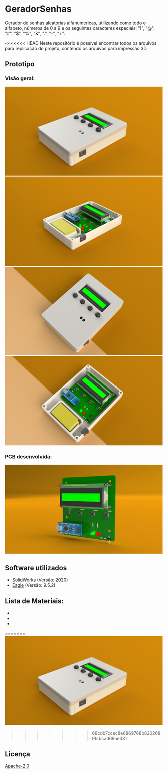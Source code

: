 # GeradorSenhas 

Gerador de senhas aleatórias alfanuméricas, utilizando como todo o alfabeto, números de 0 a 9 e os seguintes caracteres especiais: "!", "@", "#", "$", "%", "&", ".", "-", "+".

<<<<<<< HEAD
Neste repositório é possível encontrar todos os arquivos para replicação do projeto, contendo os arquivos para impressão 3D.

## Prototipo
### Visão geral:
![](Image/001.JPG)
![](Image/003.JPG)
![](Image/002.JPG)
![](Image/004.JPG)

### PCB desenvolvida:
![](Image/005.JPG)

## Software utilizados
* [SolidWorks](https://www.solidworks.com/pt-br)    (Versão: 2020)
* [Eagle](https://www.autodesk.com.br/products/eagle/overview)         (Versão: 9.5.2)


## Lista de Materiais:
* 
* 
* 

=======
![image](Image/001.JPG)
>>>>>>> 68cdb7ccec8e6869768b8202689fcbcad68ae381

## Licença
[Apache-2.0](https://choosealicense.com/licenses/apache-2.0/)
<!--stackedit_data:
eyJoaXN0b3J5IjpbLTE0NzU1NTk4MDNdfQ==
-->